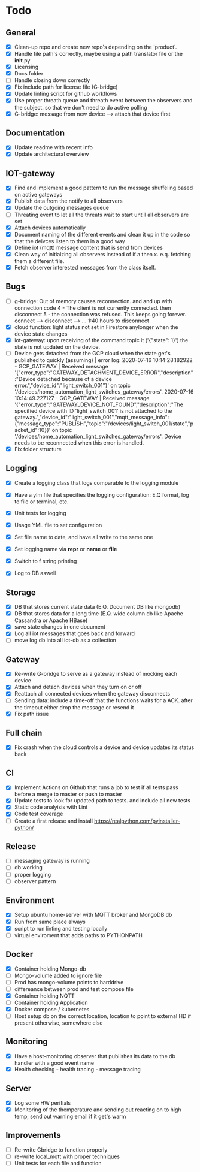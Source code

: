 # Todo

## General
-  [x] Clean-up repo and create new repo's depending on the 'product'.
-  [x] Handle file path's correctly, maybe using a path translator file or the __init__.py
-  [x] Licensing
-  [x] Docs folder
-  [ ] Handle closing down correctly
-  [x] Fix include path for license file (G-bridge)
-  [x] Update linting script for github workflows
-  [x] Use proper threath queue and threath event between the observers and the subject. so that we don't need to do active polling
-  [x] G-bridge: message from new device --> attach that device first

## Documentation
-  [x] Update readme with recent info
-  [x] Update architectural overview

## IOT-gateway
-  [x] Find and implement a good pattern to run the message shuffeling based on active gateways
-  [x] Publish data from the notify to all observers
-  [x] Update the outgoing messages queue
-  [ ] Threating event to let all the threats wait to start untill all observers are set
-  [x] Attach devices automatically
-  [x] Document naming of the different events and clean it up in the code so that the deivces listen to them in a good way
-  [x] Define iot (mqtt) message content that is send from devices
-  [x] Clean way of initialzing all observers instead of if a then x. e.q. fetching them a different file. 
-  [x] Fetch observer interested messages from the class itself.

## Bugs
-  [ ] g-bridge: Out of memory causes reconnection. and and up with connection code 4 - The client is not currently 
connected. then disconnect 5 - the connection was refused. This keeps going forever. connect --> disconnect --> ... 1:40 hours to disconnect
-  [x] cloud function: light status not set in Firestore anylonger when the device state changes
-  [x] iot-gateway: upon receiving of the command topic it ('{"state": 1}') the state is not updated on the device.
-  [ ] Device gets detached from the GCP cloud when the state get's published to quickly (assuming) | error log: 
2020-07-16 10:14:28.182922 - GCP_GATEWAY | Received message '{"error_type":"GATEWAY_DETACHMENT_DEVICE_ERROR","description":"Device detached because of a device error.","device_id":"light_switch_001"}' on topic '/devices/home_automation_light_switches_gateway/errors'.
2020-07-16 10:14:49.227127 - GCP_GATEWAY | Received message '{"error_type":"GATEWAY_DEVICE_NOT_FOUND","description":"The specified device with ID 'light_switch_001' is not attached to the gateway.","device_id":"light_switch_001","mqtt_message_info":{"message_type":"PUBLISH","topic":"/devices/light_switch_001/state","packet_id":10}}' on topic '/devices/home_automation_light_switches_gateway/errors'.
Device needs to be reconnected when this error is handled. 
-  [x] Fix folder structure

## Logging
-  [x] Create a logging class that logs comparable to the logging module
-  [x] Have a ylm file that specifies the logging configuration: E.Q format, log to file or terminal, etc. 
-  [x] Unit tests for logging
-  [x] Usage YML file to set configuration
-  [x] Set file name to date, and have all write to the same one
-  [x] Set logging name via __repr__ or __name__ or __file__
-  [x] Switch to f string printing
-  [x] Log to DB aswell


## Storage
-  [x] DB that stores current state data (E.Q. Document DB like mongodb)
-  [x] DB that stores data for a long time (E.Q. wide column db like Apache Cassandra or Apache HBase)
-  [x] save state changes in one document
-  [x] Log all iot messages that goes back and forward
-  [ ] move log db into all iot-db as a collection

## Gateway
-  [x] Re-write G-bridge to serve as a gateway instead of mocking each device
-  [x] Attach and detach devices when they turn on or off
-  [x] Reattach all connected devices when the gateway disconnects
-  [ ] Sending data: include a time-off that the functions waits for a ACK. after the timeout either drop the message or resend it  
-  [x] Fix path issue

## Full chain
-  [x] Fix crash when the cloud controls a device and device updates its status back

## CI
-  [x] Implement Actions on Github that runs a job to test if all tests pass before a merge to master or push to master
-  [x] Update tests to look for updated path to tests. and include all new tests
-  [x] Static code analyisis with Lint
-  [x] Code test coverage
-  [ ] Create a first release and install https://realpython.com/pyinstaller-python/

## Release
-  [ ] messaging gateway is running
-  [ ] db working 
-  [ ] proper logging
-  [ ] observer pattern

## Environment
-  [x] Setup ubuntu home-server with  MQTT broker and MongoDB db
-  [x] Run from same place always
-  [x] script to run linting and testing locally
-  [ ] virtual enviroment that adds paths to PYTHONPATH

## Docker
-  [x] Container holding Mongo-db
-  [ ] Mongo-volume added to ignore file
-  [ ] Prod has mongo-volume points to harddrive
-  [ ] differeance between prod and test compose file
-  [x] Container holding NQTT
-  [ ] Container holding Application
-  [x] Docker compose / kubernetes
-  [ ] Host setup db on the correct location, location to point to external HD if present otherwise, somewhere else

## Monitoring
-  [x] Have a host-monitoring observer that publishes its data to the db handler with a good event name
-  [x] Health checking - health tracing - message tracing

## Server
-  [x] Log some HW perifials
-  [x] Monitoring of the themperature and sending out reacting on to high temp, send out warning email if it get's warm

## Improvements
-  [ ] Re-write Gbridge to function properly
-  [ ] re-write local_mqtt with proper techniques
-  [ ] Unit tests for each file and function
